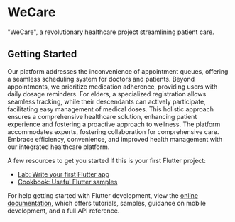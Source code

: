 # WeCare

"WeCare", a revolutionary healthcare project streamlining patient care.

## Getting Started
Our platform addresses the inconvenience of appointment queues, offering a seamless scheduling system for doctors and patients. Beyond appointments, we prioritize medication adherence, providing users with daily dosage reminders. For elders, a specialized registration allows seamless tracking, while their descendants can actively participate, facilitating easy management of medical doses. This holistic approach ensures a comprehensive healthcare solution, enhancing patient experience and fostering a proactive approach to wellness. The platform accommodates experts, fostering collaboration for comprehensive care. Embrace efficiency, convenience, and improved health management with our integrated healthcare platform.

A few resources to get you started if this is your first Flutter project:

- [Lab: Write your first Flutter app](https://docs.flutter.dev/get-started/codelab)
- [Cookbook: Useful Flutter samples](https://docs.flutter.dev/cookbook)

For help getting started with Flutter development, view the
[online documentation](https://docs.flutter.dev/), which offers tutorials,
samples, guidance on mobile development, and a full API reference.
